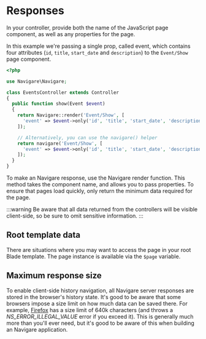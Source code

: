 # Responses

In your controller, provide both the name of the JavaScript page component, as well as any properties for the page.

In this example we're passing a single prop, called event, which contains four attributes (`id`, `title`, `start_date` and `description`) to the `Event/Show` page component.

```php
<?php

use Navigare\Navigare;

class EventsController extends Controller
{
  public function show(Event $event)
  {
    return Navigare::render('Event/Show', [
      'event' => $event->only('id', 'title', 'start_date', 'description'),
    ]);

    // Alternatively, you can use the navigare() helper
    return navigare('Event/Show', [
      'event' => $event->only('id', 'title', 'start_date', 'description'),
    ]);
  }
}
```

To make an Navigare response, use the Navigare render function. This method takes the component name, and allows you to pass properties. To ensure that pages load quickly, only return the minimum data required for the page.

:::warning
Be aware that all data returned from the controllers will be visible client-side, so be sure to omit sensitive information.
:::

## Root template data

There are situations where you may want to access the page in your root Blade template. The page instance is available via the `$page` variable.

## Maximum response size

To enable client-side history navigation, all Navigare server responses are stored in the browser's history state. It's good to be aware that some browsers impose a size limit on how much data can be saved there. For example, [Firefox](https://developer.mozilla.org/en-US/docs/Web/API/History/pushState) has a size limit of 640k characters (and throws a _NS_ERROR_ILLEGAL_VALUE_ error if you exceed it). This is generally much more than you'll ever need, but it's good to be aware of this when building an Navigare application.

